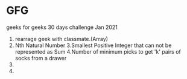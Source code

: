 # GFG 
geeks for geeks 30 days challenge Jan 2021
1. rearrage geek with classmate.(Array)
2. Nth Natural Number
3.Smallest Positive Integer that can not be represented as Sum
4.Number of minimum picks to get 'k' pairs of socks from a drawer
5.
6.
